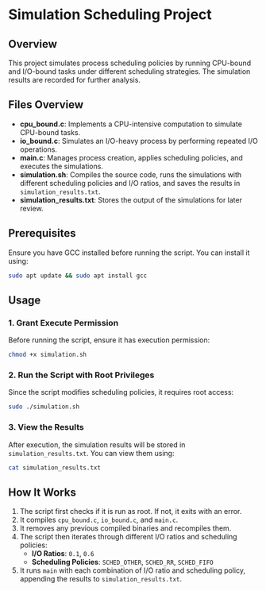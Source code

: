 # Simulation Scheduling Project

## Overview
This project simulates process scheduling policies by running CPU-bound and I/O-bound tasks under different scheduling strategies. The simulation results are recorded for further analysis.

## Files Overview
- **cpu_bound.c**: Implements a CPU-intensive computation to simulate CPU-bound tasks.
- **io_bound.c**: Simulates an I/O-heavy process by performing repeated I/O operations.
- **main.c**: Manages process creation, applies scheduling policies, and executes the simulations.
- **simulation.sh**: Compiles the source code, runs the simulations with different scheduling policies and I/O ratios, and saves the results in `simulation_results.txt`.
- **simulation_results.txt**: Stores the output of the simulations for later review.

## Prerequisites
Ensure you have GCC installed before running the script. You can install it using:
```bash
sudo apt update && sudo apt install gcc
```

## Usage
### 1. Grant Execute Permission
Before running the script, ensure it has execution permission:
```bash
chmod +x simulation.sh
```

### 2. Run the Script with Root Privileges
Since the script modifies scheduling policies, it requires root access:
```bash
sudo ./simulation.sh
```

### 3. View the Results
After execution, the simulation results will be stored in `simulation_results.txt`. You can view them using:
```bash
cat simulation_results.txt
```

## How It Works
1. The script first checks if it is run as root. If not, it exits with an error.
2. It compiles `cpu_bound.c`, `io_bound.c`, and `main.c`.
3. It removes any previous compiled binaries and recompiles them.
4. The script then iterates through different I/O ratios and scheduling policies:
   - **I/O Ratios**: `0.1`, `0.6`
   - **Scheduling Policies**: `SCHED_OTHER`, `SCHED_RR`, `SCHED_FIFO`
5. It runs `main` with each combination of I/O ratio and scheduling policy, appending the results to `simulation_results.txt`.



